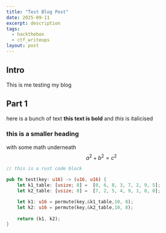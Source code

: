 ```yaml
---
title: "Test Blog Post"
date: 2025-09-11
excerpt: description
tags:
  - hackthebox
  - ctf_writeups
layout: post
---
```

## Intro 
This is me testing my blog

## Part 1
here is a bunch of text **this text is bold** and *this* is italicised

### this is a smaller heading
with some math underneath
$$a^2+b^2=c^2$$

```rust
// this is a rust code block

pub fn test(key: u16) -> (u16, u16) {
    let k1_table: [usize; 8] =  [0, 6, 8, 3, 7, 2, 9, 5];
    let k2_table: [usize; 8] =  [7, 2, 5, 4, 9, 1, 8, 0];

    let k1: u16 = permute(key,&k1_table,10, 8);
    let k2: u16 = permute(key,&k2_table,10, 8);
    
    return (k1, k2);
}
```